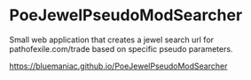 # PoeJewelPseudoModSearcher
Small web application that creates a jewel search url for pathofexile.com/trade based on specific pseudo parameters.

https://bluemaniac.github.io/PoeJewelPseudoModSearcher
